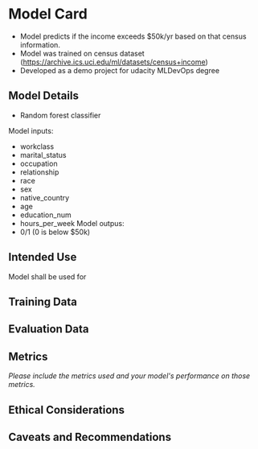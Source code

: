 # Model Card
- Model predicts if the income exceeds $50k/yr based on that census information.
- Model was trained on census dataset (https://archive.ics.uci.edu/ml/datasets/census+income)
- Developed as a demo project for udacity MLDevOps degree

## Model Details
- Random forest classifier

Model inputs:
- workclass 
- marital_status
- occupation
- relationship
- race
- sex
- native_country
- age
- education_num
- hours_per_week
Model outpus:
- 0/1 (0 is below $50k)

## Intended Use
Model shall be used for 

## Training Data

## Evaluation Data

## Metrics
_Please include the metrics used and your model's performance on those metrics._

## Ethical Considerations

## Caveats and Recommendations
